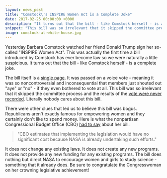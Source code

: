 ```yaml
---
layout: news_post
title: "Comstock\'s INSPIRE Women Act is a Complete Joke"
date: 2017-02-25 00:00:00 +0000
description: "It turns out that the bill - like Comstock herself - is a complete joke."
snippet: "This bill was so irrelevant that it skipped the committee process and the results of the vote were never recorded. Literally nobody cares about this bill."
image: comstock-at-white-house.jpg
---
```


Yesterday Barbara Comstock watched her friend Donald Trump sign her so-called "INSPIRE Women Act". This was actually the first time a bill introduced by Comstock has ever become law so we were naturally a little suspicious. It turns out that the bill - like Comstock herself - is a complete joke.

The bill itself is a [single page](https://www.congress.gov/bill/115th-congress/house-bill/321/text). It was passed on a voice vote - meaning it was so noncontroversial and inconsequential that members just shouted out "aye" or "no" - if they even bothered to vote at all. This bill was so irrelevant that it skipped the committee process and the results of the [vote were never recorded](https://www.govtrack.us/congress/bills/115/hr321). Literally nobody cares about this bill.

There were other clues that led us to believe this bill was bogus. Republicans aren't exactly famous for empowering women and they certainly don't like to spend money. Here is what the nonpartisan Congressional Budget Office (CBO) [had to say](https://www.cbo.gov/publication/52397) about her bill:

> "CBO estimates that implementing the legislation would have no significant cost because NASA is already undertaking such efforts."

It does not change any existing laws. It does not create any new programs. It does not provide any new funding for any existing programs. The bill does nothing but direct NASA to encourage women and girls to study science - something that it already does. Be sure to congratulate the Congresswoman on her crowning legislative achievement!
